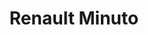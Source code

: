 ---
title: "Renault Minuto"
url: /ciudad-autonoma-de-buenos-aires/renault-minuto-avenida-cordoba/
shop: reparación de automóviles
---